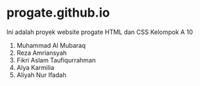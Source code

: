 # progate.github.io
Ini adalah proyek website progate HTML dan CSS
Kelompok A 10
1. Muhammad Al Mubaraq
2. Reza Amriansyah
3. Fikri Aslam Taufiqurrahman
4. Alya Karmilia
5. Aliyah Nur Ifadah
